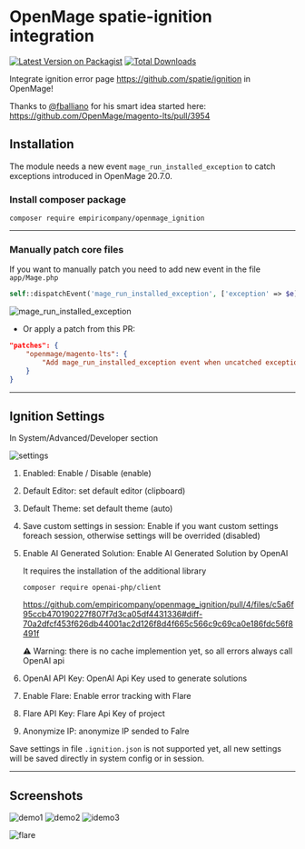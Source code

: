 # OpenMage spatie-ignition integration
[![Latest Version on Packagist](https://img.shields.io/packagist/v/empiricompany/openmage_ignition.svg?style=flat-square)](https://packagist.org/packages/empiricompany/openmage_ignition)
[![Total Downloads](https://img.shields.io/packagist/dt/empiricompany/openmage_ignition.svg?style=flat-square)](https://packagist.org/packages/empiricompany/openmage_ignition)

Integrate ignition error page https://github.com/spatie/ignition in OpenMage!

Thanks to [@fballiano](https://github.com/fballiano) for his smart idea started here:
https://github.com/OpenMage/magento-lts/pull/3954

## Installation
The module needs a new event `mage_run_installed_exception` to catch exceptions introduced in OpenMage 20.7.0.

### Install composer package 

```cli
composer require empiricompany/openmage_ignition
```

---
### Manually patch core files
If you want to manually patch you need to add new event in the file  `app/Mage.php`

```php
self::dispatchEvent('mage_run_installed_exception', ['exception' => $e]);
```

![mage_run_installed_exception](https://github.com/empiricompany/openmage_ignition/assets/5071467/27c16ef9-f9ee-4402-a181-570099076db7)

- Or apply a patch from this PR:
```json
"patches": {
    "openmage/magento-lts": {
        "Add mage_run_installed_exception event when uncatched exception is thrown #3613": "https://github.com/OpenMage/magento-lts/pull/3613.patch"
    }
}
```

---

## Ignition Settings
In System/Advanced/Developer section

![settings](https://github.com/empiricompany/openmage_ignition/assets/5071467/d101ac76-92c2-40b3-8dcd-67efa9d1779c)

1. Enabled: Enable / Disable (enable)
2. Default Editor: set default editor (clipboard)
3. Default Theme: set default theme (auto)
4. Save custom settings in session: Enable if you want custom settings foreach session, otherwise settings will be overrided (disabled)
5. Enable AI Generated Solution: Enable AI Generated Solution by OpenAI

    It requires the installation of the additional library

    ```composer require openai-php/client```

    https://github.com/empiricompany/openmage_ignition/pull/4/files/c5a6f95ccb470190227f807f7d3ca05df4431336#diff-70a2dfcf453f626db44001ac2d126f8d4f665c566c9c69ca0e186fdc56f8491f

   ⚠️ Warning: there is no cache implemention yet, so all errors always call OpenAI api

7. OpenAI API Key: OpenAI Api Key used to generate solutions
8. Enable Flare: Enable error tracking with Flare
9. Flare API Key: Flare Api Key of project
10. Anonymize IP: anonymize IP sended to Falre

Save settings in file `.ignition.json` is not supported yet, all new settings will be saved directly in system config or in session.

---

## Screenshots

![demo1](https://github.com/empiricompany/openmage_ignition/assets/5071467/f7c18948-de37-4071-b8e7-e185112c89aa)
![demo2](https://github.com/empiricompany/openmage_ignition/assets/5071467/7aa46293-4876-4e45-b1fa-d77143d570c0)
![idemo3](https://github.com/empiricompany/openmage_ignition/assets/5071467/44e34638-5de6-406a-abbc-13d882a8f3e4)

![flare](https://github.com/empiricompany/openmage_ignition/assets/5071467/c5399489-7bc0-466b-a0fd-05fb7411780f)



